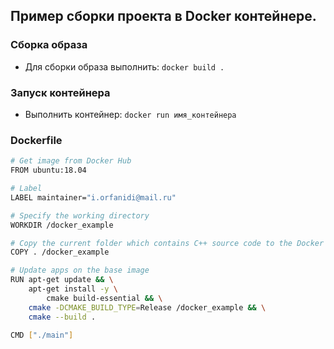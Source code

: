 ## Пример сборки проекта в Docker контейнере.

### Сборка образа
* Для сборки образа выполнить:
`docker build .`

### Запуск контейнера
* Выполнить контейнер:
`docker run имя_контейнера`

### Dockerfile
```sh
# Get image from Docker Hub
FROM ubuntu:18.04

# Label
LABEL maintainer="i.orfanidi@mail.ru"

# Specify the working directory
WORKDIR /docker_example

# Copy the current folder which contains C++ source code to the Docker image
COPY . /docker_example

# Update apps on the base image
RUN apt-get update && \
    apt-get install -y \
        cmake build-essential && \
    cmake -DCMAKE_BUILD_TYPE=Release /docker_example && \
    cmake --build .
    
CMD ["./main"]
```
